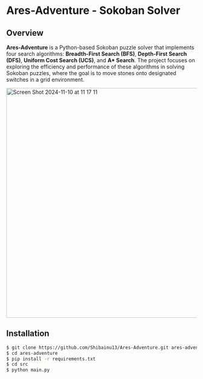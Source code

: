 # Ares-Adventure - Sokoban Solver

## Overview
**Ares-Adventure** is a Python-based Sokoban puzzle solver that implements four search algorithms: **Breadth-First Search (BFS)**, **Depth-First Search (DFS)**, **Uniform Cost Search (UCS)**, and **A\* Search**. The project focuses on exploring the efficiency and performance of these algorithms in solving Sokoban puzzles, where the goal is to move stones onto designated switches in a grid environment.

<img width="607" alt="Screen Shot 2024-11-10 at 11 17 11" src="https://github.com/user-attachments/assets/3c4bc5af-89e3-4ac1-9a69-67e1085819d8">

## Installation
```bash
$ git clone https://github.com/Shibainu13/Ares-Adventure.git ares-adventure
$ cd ares-adventure
$ pip install -r requirements.txt
$ cd src
$ python main.py
```
